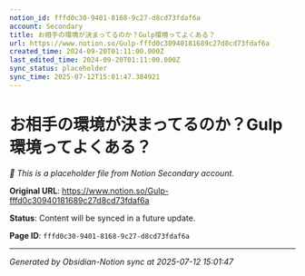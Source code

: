 ```yaml
---
notion_id: fffd0c30-9401-8168-9c27-d8cd73fdaf6a
account: Secondary
title: お相手の環境が決まってるのか？Gulp環境ってよくある？
url: https://www.notion.so/Gulp-fffd0c30940181689c27d8cd73fdaf6a
created_time: 2024-09-20T01:11:00.000Z
last_edited_time: 2024-09-20T01:11:00.000Z
sync_status: placeholder
sync_time: 2025-07-12T15:01:47.384921
---
```


# お相手の環境が決まってるのか？Gulp環境ってよくある？

*🔄 This is a placeholder file from Notion Secondary account.*

**Original URL**: https://www.notion.so/Gulp-fffd0c30940181689c27d8cd73fdaf6a

**Status**: Content will be synced in a future update.

**Page ID**: `fffd0c30-9401-8168-9c27-d8cd73fdaf6a`

---

*Generated by Obsidian-Notion sync at 2025-07-12 15:01:47*
